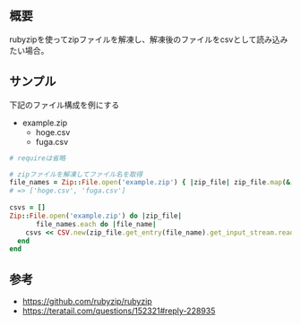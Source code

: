 ## 概要

rubyzipを使ってzipファイルを解凍し、解凍後のファイルをcsvとして読み込みたい場合。

## サンプル

下記のファイル構成を例にする
- example.zip
  - hoge.csv
  - fuga.csv

```rb
# requireは省略

# zipファイルを解凍してファイル名を取得
file_names = Zip::File.open('example.zip') { |zip_file| zip_file.map(&:name) }
# => ['hoge.csv', 'fuga.csv']
 
csvs = []
Zip::File.open('example.zip') do |zip_file|
　　　　file_names.each do |file_name|
    csvs << CSV.new(zip_file.get_entry(file_name).get_input_stream.read, encoding: Encoding::UTF_8, row_sep: "\n")
  end
end
```

## 参考

- https://github.com/rubyzip/rubyzip
- https://teratail.com/questions/152321#reply-228935
